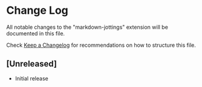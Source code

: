 # Change Log

All notable changes to the "markdown-jottings" extension will be documented in this file.

Check [Keep a Changelog](http://keepachangelog.com/) for recommendations on how to structure this file.

## [Unreleased]

- Initial release